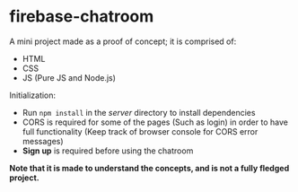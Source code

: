 # firebase-chatroom

A mini project made as a proof of concept; it is comprised of:
  * HTML
  * CSS
  * JS (Pure JS and Node.js)

Initialization:
  * Run ```npm install``` in the _server_ directory to install dependencies
  * CORS is required for some of the pages (Such as login) in order to have full functionality (Keep track of browser console for CORS
    error messages)
  * **Sign up** is required before using the chatroom


**Note that it is made to understand the concepts, and is not a fully fledged project.**
